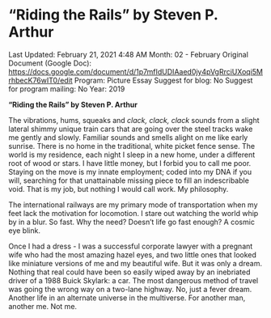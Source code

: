 # “Riding the Rails” by Steven P. Arthur

Last Updated: February 21, 2021 4:48 AM
Month: 02 - February
Original Document (Google Doc): https://docs.google.com/document/d/1p7mfIdUDIAaed0jy4pVgRrciUXoqi5MrhbecK76wIT0/edit
Program: Picture Essay
Suggest for blog: No
Suggest for program mailing: No
Year: 2019

**“Riding the Rails” by Steven P. Arthur**

The vibrations, hums, squeaks and *clack, clack, clack* sounds from a slight lateral shimmy unique train cars that are going over the steel tracks wake me gently and slowly. Familiar sounds and smells alight on me like early sunrise. There is no home in the traditional, white picket fence sense. The world is my residence, each night I sleep in a new home, under a different root of wood or stars. I have little money, but I forbid you to call me poor. Staying on the move is my innate employment; coded into my DNA if you will, searching for that unattainable missing piece to fill an indescribable void. That is my job, but nothing I would call work. My philosophy.

The international railways are my primary mode of transportation when my feet lack the motivation for locomotion. I stare out watching the world whip by in a blur. So fast. Why the need? Doesn’t life go fast enough? A cosmic eye blink.

Once I had a dress - I was a successful corporate lawyer with a pregnant wife who had the most amazing hazel eyes, and two little ones that looked like miniature versions of me and my beautiful wife. But it was only a dream. Nothing that real could have been so easily wiped away by an inebriated driver of a 1988 Buick Skylark: a car. The most dangerous method of travel was going the wrong way on a two-lane highway. No, just a fever dream. Another life in an alternate universe in the multiverse. For another man, another me. Not me.